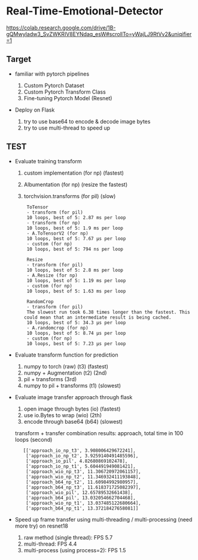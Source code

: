 # Real-Time-Emotional-Detector
https://colab.research.google.com/drive/1B-gQMwyIadw3_SvZWKRIV8EYNdaq_esW#scrollTo=yWajLJ9RtVv2&uniqifier=1

## Target
* familiar with pytorch pipelines
    1. Custom Pytorch Dataset
    2. Custom Pytorch Transform Class
    3. Fine-tuning Pytorch Model (Resnet)

* Deploy on Flask
    1. try to use base64 to encode & decode image bytes
    2. try to use multi-thread to speed up 
 
## TEST
* Evaluate training transform
    1. custom implementation (for np) (fastest)
    2. Albumentation (for np) (resize the fastest)
    3. torchvision.transforms (for pil) (slow)
    
            ToTensor
            - transform (for pil)
            10 loops, best of 5: 2.87 ms per loop
            - transform (for np)
            10 loops, best of 5: 1.9 ms per loop
            - A.ToTensorV2 (for np)
            10 loops, best of 5: 7.67 µs per loop
            - custom (for np)
            10 loops, best of 5: 794 ns per loop

            Resize
            - transform (for pil)
            10 loops, best of 5: 2.8 ms per loop
            - A.Resize (for np)
            10 loops, best of 5: 1.19 ms per loop
            - custom (for np)
            10 loops, best of 5: 1.63 ms per loop

            RandomCrop
            - transform (for pil)
            The slowest run took 6.38 times longer than the fastest. This could mean that an intermediate result is being cached.
            10 loops, best of 5: 34.3 µs per loop
            - A.randomcrop (for np)
            10 loops, best of 5: 8.74 µs per loop
            - custom (for np)
            10 loops, best of 5: 7.23 µs per loop

* Evaluate transform function for prediction
    1. numpy to torch (raw) (t3) (fastest)
    2. numpy + Augmentation (t2) (2nd)
    3. pil + transforms (3rd)
    4. numpy to pil + transforms (t1) (slowest)

* Evaluate image transfer approach through flask
    1. open image through bytes (io) (fastest)
    2. use io.Bytes to wrap (wio) (2th)
    3. encode through base64 (b64) (slowest)

   transform + transfer combination results: approach, total time in 100 loops (second)        
         
         [['approach_io_np_t3', 3.908006429672241],
          ['approach_io_np_t2', 3.9259140491485596],
          ['approach_io_pil', 4.82680869102478],
          ['approach_io_np_t1', 5.604491949081421],
          ['approach_wio_np_t3', 11.306720972061157],
          ['approach_wio_np_t2', 11.346932411193848],
          ['approach_b64_np_t2', 11.60984992980957],
          ['approach_b64_np_t3', 11.618371725082397],
          ['approach_wio_pil', 12.65789532661438],
          ['approach_b64_pil', 13.032054662704468],
          ['approach_wio_np_t1', 13.037485122680664],
          ['approach_b64_np_t1', 13.37218427658081]]

       
* Speed up frame transfer using multi-threading / multi-processing (need more try) on resnet18
    1. raw method (single thread): FPS 5.7
    2. multi-thread: FPS 4.4
    3. multi-process (using process=2): FPS 1.5
